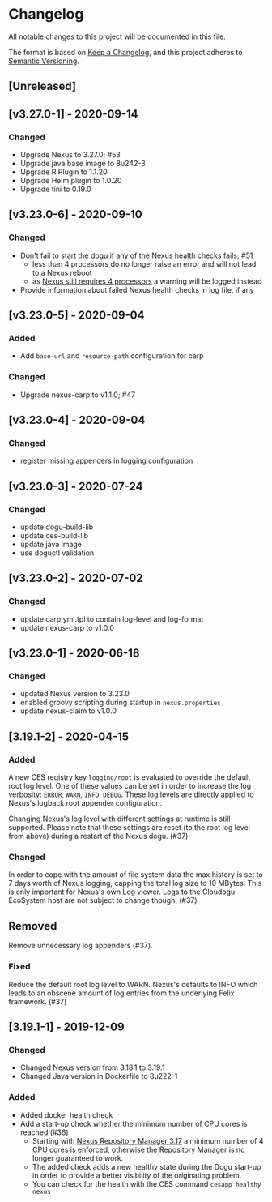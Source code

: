 # Changelog
All notable changes to this project will be documented in this file.

The format is based on [Keep a Changelog](https://keepachangelog.com/en/1.0.0/),
and this project adheres to [Semantic Versioning](https://semver.org/spec/v2.0.0.html).

## [Unreleased]

## [v3.27.0-1] - 2020-09-14
### Changed
- Upgrade Nexus to 3.27.0; #53
- Upgrade java base image to 8u242-3
- Upgrade R Plugin to 1.1.20
- Upgrade Helm plugin to 1.0.20
- Upgrade tini to 0.19.0

## [v3.23.0-6] - 2020-09-10
### Changed
- Don't fail to start the dogu if any of the Nexus health checks fails; #51
   - less than 4 processors do no longer raise an error and will not lead to a Nexus reboot
   - as [Nexus still requires 4 processors](https://issues.sonatype.org/browse/NEXUS-19839) a warning will be logged instead
- Provide information about failed Nexus health checks in log file, if any

## [v3.23.0-5] - 2020-09-04
### Added
- Add `base-url` and `resource-path` configuration for carp

### Changed
- Upgrade nexus-carp to v1.1.0; #47

## [v3.23.0-4] - 2020-09-04
### Changed
- register missing appenders in logging configuration 

## [v3.23.0-3] - 2020-07-24
### Changed
- update dogu-build-lib
- update ces-build-lib
- update java image
- use doguctl validation

## [v3.23.0-2] - 2020-07-02
### Changed
- update carp.yml.tpl to contain log-level and log-format
- update nexus-carp to v1.0.0

## [v3.23.0-1] - 2020-06-18
### Changed
- updated Nexus version to 3.23.0
- enabled groovy scripting during startup in `nexus.properties`
- update nexus-claim to v1.0.0

## [3.19.1-2] - 2020-04-15
### Added

A new CES registry key `logging/root` is evaluated to override the default root log level. One of these values can be set in order to increase the log verbosity: `ERROR`, `WARN`, `INFO`, `DEBUG`. These log levels are directly applied to Nexus's logback root appender configuration.

Changing Nexus's log level with different settings at runtime is still supported. Please note that these settings are reset (to the root log level from above) during a restart of the Nexus dogu. (#37)

### Changed

In order to cope with the amount of file system data the max history is set to 7 days worth of Nexus logging, capping the total log size to 10 MBytes. This is only important for Nexus's own Log viewer. Logs to the Cloudogu EcoSystem host are not subject to change though. (#37)

## Removed

Remove unnecessary log appenders (#37).

### Fixed

Reduce the default root log level to WARN. Nexus's defaults to INFO which leads to an obscene amount of log entries from the underlying Felix framework. (#37)

## [3.19.1-1] - 2019-12-09

### Changed

- Changed Nexus version from 3.18.1 to 3.19.1
- Changed Java version in Dockerfile to 8u222-1

### Added

- Added docker health check
- Add a start-up check whether the minimum number of CPU cores is reached (#36)
   - Starting with [Nexus Repository Manager 3.17](https://issues.sonatype.org/secure/ReleaseNote.jspa?projectId=10001&version=17890) a minimum number of 4 CPU cores is enforced, otherwise the Repository Manager is no longer guaranteed to work.
   - The added check adds a new healthy state during the Dogu start-up in order to provide a better visibility of the originating problem.
   - You can check for the health with the CES command `cesapp healthy nexus`
